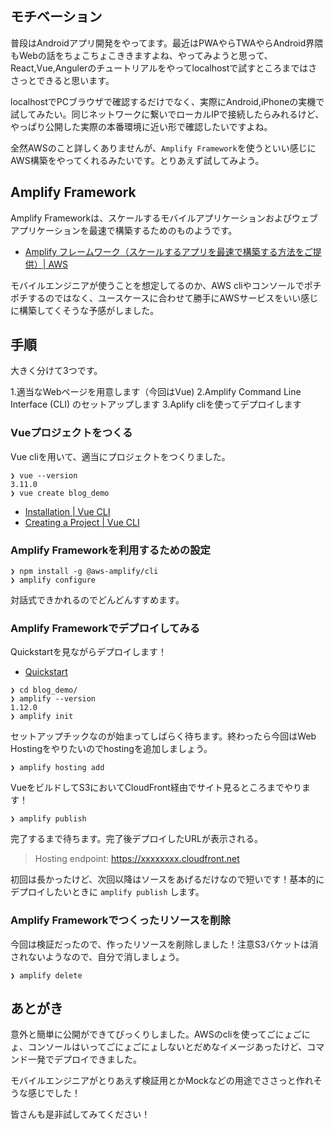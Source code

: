 ## モチベーション

普段はAndroidアプリ開発をやってます。最近はPWAやらTWAやらAndroid界隈もWebの話をちょこちょこききますよね、やってみようと思って、React,Vue,Angulerのチュートリアルをやってlocalhostで試すところまではささっとできると思います。

localhostでPCブラウザで確認するだけでなく、実際にAndroid,iPhoneの実機で試してみたい。同じネットワークに繋いでローカルIPで接続したらみれるけど、やっぱり公開した実際の本番環境に近い形で確認したいですよね。

全然AWSのこと詳しくありませんが、`Amplify Framework`を使うといい感じにAWS構築をやってくれるみたいです。とりあえず試してみよう。

## Amplify Framework

Amplify Frameworkは、スケールするモバイルアプリケーションおよびウェブアプリケーションを最速で構築するためのものようです。

- [Amplify フレームワーク（スケールするアプリを最速で構築する方法をご提供）| AWS](https://aws.amazon.com/jp/amplify/framework/)

モバイルエンジニアが使うことを想定してるのか、AWS cliやコンソールでポチポチするのではなく、ユースケースに合わせて勝手にAWSサービスをいい感じに構築してくそうな予感がしました。

## 手順

大きく分けて3つです。

1.適当なWebページを用意します（今回はVue)
2.Amplify Command Line Interface (CLI) のセットアップします
3.Aplify cliを使ってデプロイします

### Vueプロジェクトをつくる

Vue cliを用いて、適当にプロジェクトをつくりました。

```
❯ vue --version
3.11.0
❯ vue create blog_demo
```

- [Installation | Vue CLI](https://cli.vuejs.org/guide/installation.html)
- [Creating a Project | Vue CLI](https://cli.vuejs.org/guide/creating-a-project.html#vue-create)


### Amplify Frameworkを利用するための設定

```
❯ npm install -g @aws-amplify/cli
❯ amplify configure
```

対話式できかれるのでどんどんすすめます。

### Amplify Frameworkでデプロイしてみる

Quickstartを見ながらデプロイします！

- [Quickstart](https://aws-amplify.github.io/docs/cli-toolchain/quickstart?sdk=js)

```
❯ cd blog_demo/
❯ amplify --version
1.12.0
❯ amplify init
```

セットアップチックなのが始まってしばらく待ちます。終わったら今回はWeb Hostingをやりたいのでhostingを追加しましょう。

```
❯ amplify hosting add
```

VueをビルドしてS3においてCloudFront経由でサイト見るところまでやります！

```
❯ amplify publish
```


完了するまで待ちます。完了後デプロイしたURLが表示される。

> Hosting endpoint: https://xxxxxxxx.cloudfront.net


初回は長かったけど、次回以降はソースをあげるだけなので短いです！基本的にデプロイしたいときに `amplify publish` します。

### Amplify Frameworkでつくったリソースを削除

今回は検証だったので、作ったリソースを削除しました！注意S3バケットは消されないようなので、自分で消しましょう。

```
❯ amplify delete
```

## あとがき

意外と簡単に公開ができてびっくりしました。AWSのcliを使ってごにょごにょ、コンソールはいってごにょごにょしないとだめなイメージあったけど、コマンド一発でデプロイできました。

モバイルエンジニアがとりあえず検証用とかMockなどの用途でささっと作れそうな感じでした！

皆さんも是非試してみてください！